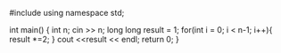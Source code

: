 #include <iostream>
using namespace std;

int main() {
    int n;
    cin >> n;
    long long result = 1;
    for(int i = 0; i < n-1; i++){
        result *=2;
    }
    cout <<result << endl;
    return 0;
}